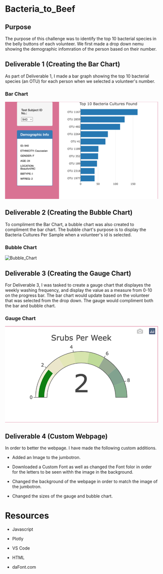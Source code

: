 # Bacteria_to_Beef
## Purpose 
The purpose of this challenge was to identify the top 10 bacterial species in the belly buttons of each volunteer. We first made a drop down nemu showing the demographic infomration of the person based on their number. 

## Deliverable 1 (Creating the Bar Chart)
As part of Deliverable 1, I made a bar graph showing the top 10 bacterial species (an OTU) for each person when we selected a volunteer's number. 

### Bar Chart 
![Bar_Chart](./js/Bar_Chart.png)

## Deliverable 2 (Creating the Bubble Chart)
To compliment the Bar Chart, a bubble chart was also created to compliment the bar chart. The bubble chart's purpose is to display the Bacteria Cultures Per Sample when a volunteer's id is selected.

### Bubble Chart 
![Bubble_Chart](./js/Bubble_Chartp.png)

## Deliverable 3 (Creating the Gauge Chart)
For Deliverable 3, I was tasked to create a gauge chart that displayes the weekly washing frequency, and display the value as a measure from 0-10 on the progress bar. The bar chart would update based on the volunteer that was selected from the drop down. The gauge would compliment both the bar and bubble chart.

### Gauge Chart
![Gauge_Chart](./js/Gauge_Chart.png)

## Deliverable 4 (Custom Webpage)
In order to better the webpage. I have made the following custom additions.
- Added an Image to the jumbotron.

- Downloaded a Custom Font as well as changed the Font folor in order for the letters to be seen withh the image in the background.

- Changed the background of the webpage in order to match the image of the jumbotron.

- Changed the sizes of the gauge and bubble chart.

# Resources
- Javascript

- Plotly

- VS Code

- HTML

- daFont.com
